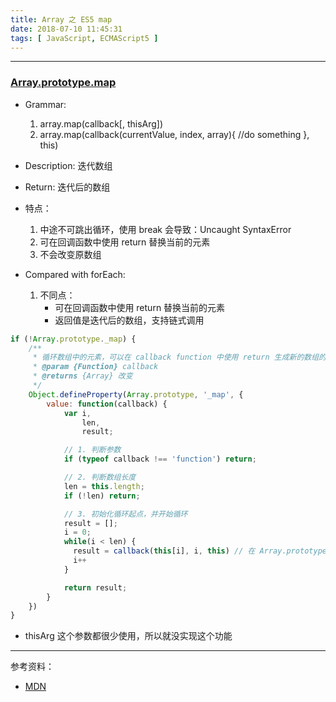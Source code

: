 ```yaml
---
title: Array 之 ES5 map
date: 2018-07-10 11:45:31
tags: [ JavaScript, ECMAScript5 ]
---
```


---

### [Array.prototype.map](https://developer.mozilla.org/zh-CN/docs/Web/JavaScript/Reference/Global_Objects/Array/map)

* Grammar:
    1. array.map(callback[, thisArg])
    2. array.map(callback(currentValue, index, array){ //do something }, this)

* Description: 迭代数组
* Return: 迭代后的数组
* 特点：
    1. 中途不可跳出循环，使用 break 会导致：Uncaught SyntaxError
    2. 可在回调函数中使用 return 替换当前的元素
    3. 不会改变原数组

* Compared with forEach:
    1. 不同点：
        * 可在回调函数中使用 return 替换当前的元素
        * 返回值是迭代后的数组，支持链式调用

```js
if (!Array.prototype._map) {
    /**
     * 循环数组中的元素，可以在 callback function 中使用 return 生成新的数组的元素
     * @param {Function} callback
     * @returns {Array} 改变
     */
    Object.defineProperty(Array.prototype, '_map', {
        value: function(callback) {
            var i,
                len,
                result;

            // 1. 判断参数
            if (typeof callback !== 'function') return;

            // 2. 判断数组长度
            len = this.length;
            if (!len) return;

            // 3. 初始化循环起点，并开始循环
            result = [];
            i = 0;
            while(i < len) {
              result = callback(this[i], i, this) // 在 Array.prototype._forEach 中没有赋值这一步
              i++
            }

            return result;
        }
    })
}
```

* thisArg 这个参数都很少使用，所以就没实现这个功能

-----
参考资料：

* [MDN](https://developer.mozilla.org/zh-CN/docs/Web/JavaScript/Typed_arrays)
